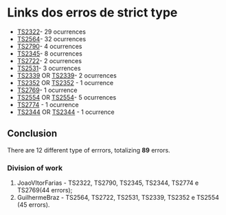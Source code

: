 # Links dos erros de strict type

- [TS2322](https://stackoverflow.com/questions/54496398/typescript-type-string-undefined-is-not-assignable-to-type-string)- 29 ocurrences
- [TS2564](https://stackoverflow.com/questions/49699067/property-has-no-initializer-and-is-not-definitely-assigned-in-the-construc)- 32 ocurrences 
- [TS2790](https://stackoverflow.com/questions/68476586/the-operand-of-a-delete-operator-must-be-optional-object-is-possibly-undefi)- 4 ocurrences
- [TS2345](https://stackoverflow.com/questions/70221980/understanding-ts2345-argument-of-type-typeof-mycomponent-is-not-assignable-t/70222087)- 8 ocurrences
- [TS2722](https://stackoverflow.com/questions/68371833/cannot-invoke-an-object-which-is-possibly-undefined-even-after-ensuring-it)- 2 ocurrences
- [TS2531](https://stackoverflow.com/questions/49431880/ts2531-object-is-possibly-null)- 3 ocurrences
- [TS2339](https://stackoverflow.com/questions/40068806/ts2339-property-does-not-exist-on-type) OR  [TS2339](https://stackoverflow.com/questions/57336678/strictnullchecks-causes-error-hasownproperty-does-not-exist-for-generic-types)- 2 ocurrences
- [TS2352](https://stackoverflow.com/questions/67223224/typescript-ts2352-type-could-be-instantiated-with-an-arbitrary-type-which-co) OR [TS2352](https://stackoverflow.com/questions/60218424/how-can-i-cast-or-change-the-generic-type-in-typescript) - 1 ocurrence
- [TS2769](https://stackoverflow.com/questions/58502778/how-to-repair-a-ts2769-no-overload-matches-this-call)- 1 ocurrence
- [TS2554](https://stackoverflow.com/questions/68270475/typescript-error-ts2554-expected-0-arguments-but-got-1-while-using-usereducer) OR [TS2554](https://stackoverflow.com/questions/62146182/typescript-is-giving-me-an-error-expected-0-arguments-but-got-1)- 5 ocurrences
- [TS2774](https://stackoverflow.com/questions/70004258/ts2774-this-condition-will-always-return-true-since-this-function-is-always-def) - 1 ocurrence
- [TS2344](https://stackoverflow.com/questions/63617344/how-to-satisfy-the-constraint-of-recordstring-unknown-with-interface) OR [TS2344](https://stackoverflow.com/questions/61735762/error-ts2344-type-tk-does-not-satisfy-the-constraint) - 1 ocurrence

## Conclusion
There are 12 different type of errrors, totalizing **89** errors.

### Division of work
1. JoaoVItorFarias - TS2322, TS2790, TS2345, TS2344, TS2774 e TS2769(44 errors); 
2. GuilhermeBraz - TS2564, TS2722, TS2531, TS2339, TS2352 e TS2554 (45 errors).
